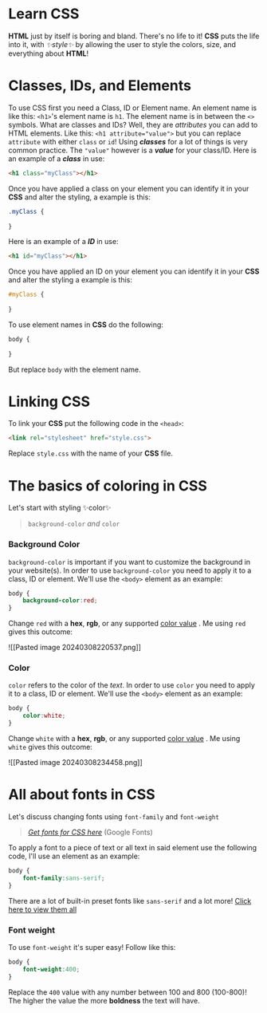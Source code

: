 # Learn CSS

**HTML** just by itself is boring and bland. There's no life to it! **CSS** puts the life into it, with *✨style✨* by allowing the user to style the colors, size, and everything about **HTML**!

# Classes, IDs, and Elements

To use CSS first you need a Class, ID or Element name. 
An element name is like this: `<h1>`'s element name is `h1`. The element name is in between the `<>` symbols.
What are classes and IDs? Well, they are *attributes* you can add to HTML elements. Like this: `<h1 attribute="value">` but you can replace `attribute` with either `class` or `id`! Using ***classes*** for a lot of things is very common practice. The `"value"` however is a ***value*** for your class/ID.
Here is an example of a ***class*** in use:
```html
<h1 class="myClass"></h1>
```
Once you have applied a class on your element you can identify it in your **CSS** and alter the styling, a example is this:
```css
.myClass {
	
}
```

Here is an example of a ***ID*** in use:
```html
<h1 id="myClass"></h1>
```
Once you have applied an ID on your element you can identify it in your **CSS** and alter the styling a example is this:
```css
#myClass {
	
}
```
To use element names in **CSS** do the following:
```css
body {
	
}
```
But replace `body` with the element name.

# Linking CSS
To link your **CSS** put the following code in the `<head>`:
```html
<link rel="stylesheet" href="style.css">
```
Replace `style.css` with the name of your **CSS** file.
# The basics of coloring in CSS

Let's start with styling ✨color✨ 
> `background-color` *and* `color`

### Background Color
`background-color` is important if you want to customize the background in your website(s). In order to use `background-color` you need to apply it to a class, ID or element. We'll use the `<body>` element as an example:
```css
body {
	background-color:red;
}
```
Change `red` with a **hex**, **rgb**, or any supported [color value](https://www.w3schools.com/tags/ref_colornames.asp) .
Me using `red` gives this outcome:

![[Pasted image 20240308220537.png]]

### Color
`color` refers to the color of the *text*. In order to use `color` you need to apply it to a class, ID or element. We'll use the `<body>` element as an example:
```css
body {
	color:white;
}
```
Change `white` with a **hex**, **rgb**, or any supported [color value](https://www.w3schools.com/tags/ref_colornames.asp) .
Me using `white` gives this outcome:

![[Pasted image 20240308234458.png]]

# All about fonts in CSS

Let's discuss changing fonts using `font-family` and `font-weight`
> *[Get fonts for CSS here](https://fonts.google.com/)* (Google Fonts)

To apply a font to a piece of text or all text in said element use the following code, I'll use an element as an example:
```css
body {
	font-family:sans-serif;
}
```
There are a lot of built-in preset fonts like `sans-serif` and a lot more! [Click here to view them all](https://www.w3.org/Style/Examples/007/fonts.en.html)

### Font weight
To use `font-weight` it's super easy! Follow like this:
```css
body {
	font-weight:400;
}
```
Replace the `400` value with any number between 100 and 800 (100-800)!
The higher the value the more **boldness** the text will have.
